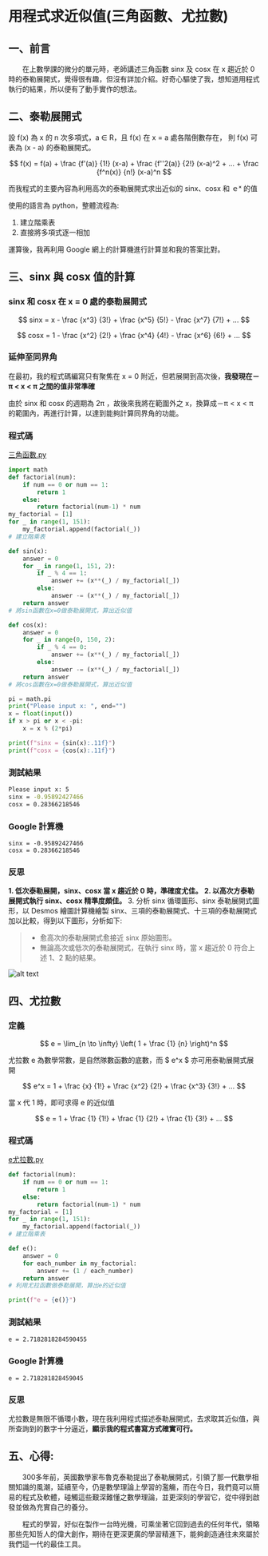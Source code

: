 # 用程式求近似值(三角函數、尤拉數)

## 一、前言

　　在上數學課的微分的單元時，老師講述三角函數 sinx 及 cosx 在 x 趨近於 0 時的泰勒展開式，覺得很有趣，但沒有詳加介紹。好奇心驅使了我，想知道用程式執行的結果，所以便有了動手實作的想法。

## 二、泰勒展開式

設 f(x) 為 x 的 n 次多項式，a ∈ R，且 f(x) 在 x = a 處各階倒數存在， 則 f(x) 可表為 (x - a) 的泰勒展開式。

$$ f(x) = f(a) + \frac {f'(a)} {1!} (x-a) +  \frac {f''2(a)} {2!} (x-a)^2 + ... + \frac {f^n(x)} {n!} (x-a)^n $$




而我程式的主要內容為利用高次的泰勒展開式求出近似的 sinx、cosx 和 ｅˣ 的值

使用的語言為 python，整體流程為:
1.	建立階乘表
2.	直接將多項式逐一相加

運算後，我再利用 Google 網上的計算機進行計算並和我的答案比對。

## 三、sinx 與 cosx 值的計算

### sinx 和 cosx 在 x = 0 處的泰勒展開式

$$ sinx = x - \frac {x^3} {3!} +  \frac {x^5} {5!} - \frac {x^7} {7!} + ... $$
 
$$ cosx = 1 - \frac {x^2} {2!} +  \frac {x^4} {4!} - \frac {x^6} {6!} + ... $$

### 延伸至同界角
 
在最初，我的程式碼編寫只有聚焦在 x = 0 附近，但若展開到高次後，**我發現在－π < x < π 之間的值非常準確**

由於 sinx 和 cosx 的週期為 2π ，故後來我將在範圍外之 x，換算成－π < x < π 的範圍內，再進行計算，以達到能夠計算同界角的功能。

### 程式碼

[三角函數.py](https://github.com/monesijd/Programming_and_Math/blob/main/%E4%B8%89%E8%A7%92%E5%87%BD%E6%95%B8.py)

```python
import math
def factorial(num):
    if num == 0 or num == 1:
        return 1
    else:
        return factorial(num-1) * num
my_factorial = [1]
for _ in range(1, 151):
    my_factorial.append(factorial(_))
# 建立階乘表

def sin(x):
    answer = 0
    for _ in range(1, 151, 2):
        if _ % 4 == 1:
            answer += (x**(_) / my_factorial[_])
        else:
            answer -= (x**(_) / my_factorial[_])
    return answer
# 將sin函數在x=0做泰勒展開式，算出近似值

def cos(x):
    answer = 0
    for _ in range(0, 150, 2):
        if _ % 4 == 0:
            answer += (x**(_) / my_factorial[_])
        else:
            answer -= (x**(_) / my_factorial[_])
    return answer
# 將cos函數在x=0做泰勒展開式，算出近似值

pi = math.pi
print("Please input x: ", end="")
x = float(input())
if x > pi or x < -pi:
    x = x % (2*pi)

print(f"sinx = {sin(x):.11f}")
print(f"cosx = {cos(x):.11f}")
```

### 測試結果

```bash
Please input x: 5
sinx = -0.95892427466
cosx = 0.28366218546
```

### Google 計算機

```
sinx = -0.95892427466
cosx = 0.28366218546
```

### 反思

**1. 低次泰勒展開，sinx、cosx 當 x 趨近於 0 時，準確度尤佳。**
**2. 以高次方泰勒展開式執行 sinx、cosx 精準度頗佳。**
3. 分析 sinx 循環圖形、sinx 泰勒展開式圖形，以 Desmos 繪圖計算機繪製 sinx、三項的泰勒展開式、十三項的泰勒展開式加以比較，得到以下圖形，分析如下:
 
> - 愈高次的泰勒展開式愈接近 sinx 原始圖形。
> - 無論高次或低次的泰勒展開式，在執行 sinx 時，當 x 趨近於 0 符合上述 1、2 點的結果。

![alt text](https://github.com/monesijd/Programming_and_Math/blob/main/desmos_picture.png)

## 四、尤拉數

### 定義

$$ e = \lim_{n \to \infty} \left( 1 + \frac {1} {n} \right)^n $$

尤拉數 e 為數學常數，是自然隊數函數的底數，而 $ e^x $ 亦可用泰勒展開式展開

$$ e^x = 1 + \frac {x} {1!} + \frac {x^2} {2!} + \frac {x^3} {3!} + ... $$

當 x 代 1 時，即可求得 e 的近似值

$$ e = 1 + \frac {1} {1!} + \frac {1} {2!} + \frac {1} {3!} + ... $$


### 程式碼

[e尤拉數.py](https://github.com/monesijd/Programming_and_Math/blob/main/e%E5%B0%A4%E6%8B%89%E6%95%B8.py)

```python
def factorial(num):
    if num == 0 or num == 1:
        return 1
    else:
        return factorial(num-1) * num
my_factorial = [1]
for _ in range(1, 151):
    my_factorial.append(factorial(_))
# 建立階乘表

def e():
    answer = 0
    for each_number in my_factorial:
        answer += (1 / each_number)
    return answer
# 利用尤拉函數做泰勒展開，算出e的近似值

print(f"e = {e()}")
```

### 測試結果

```bash
e = 2.7182818284590455
```

### Google 計算機

```
e = 2.718281828459045
```

### 反思

尤拉數是無限不循環小數，現在我利用程式描述泰勒展開式，去求取其近似值，與所查詢到的數字十分逼近，**顯示我的程式書寫方式確實可行。**

## 五、心得:

　　300多年前，英國數學家布魯克泰勒提出了泰勒展開式，引領了那一代數學相關知識的風潮，延續至今，仍是數學理論上學習的濫觴，而在今日，我們竟可以簡易的程式及軟體，碰觸這些艱深難懂之數學理論，並更深刻的學習它，從中得到啟發並做為充實自己的養分。

　　程式的學習，好似在製作一台時光機，可乘坐著它回到過去的任何年代，領略那些先知哲人的偉大創作，期待在更深更廣的學習精進下，能夠創造通往未來屬於我們這一代的最佳工具。
